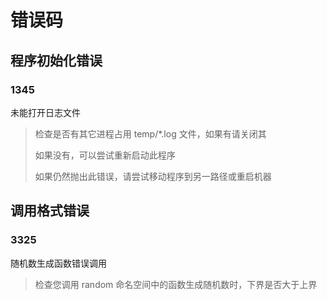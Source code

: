 # 错误码

## 程序初始化错误

### 1345

未能打开日志文件

> 检查是否有其它进程占用 temp/\*.log 文件，如果有请关闭其
> 
> 如果没有，可以尝试重新启动此程序
>
> 如果仍然抛出此错误，请尝试移动程序到另一路径或重启机器

## 调用格式错误

### 3325

随机数生成函数错误调用

> 检查您调用 random 命名空间中的函数生成随机数时，下界是否大于上界

